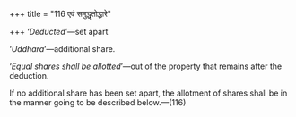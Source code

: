 +++
title = "116 एवं समुद्धृतोद्धारे"

+++
‘*Deducted*’—set apart

‘*Uddhāra*’—additional share.

‘*Equal shares shall be allotted*’—out of the property that remains
after the deduction.

If no additional share has been set apart, the allotment of shares shall
be in the manner going to be described below.—(116)


